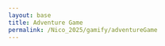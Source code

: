 ```yaml
---
layout: base
title: Adventure Game
permalink: /Nico_2025/gamify/adventureGame
---
```


<div id="gameContainer">
    <div id="promptDropDown" class="promptDropDown" style="z-index: 9999"></div>
    <canvas id='gameCanvas'></canvas>
</div>

<!-- Add this HTML to your game HTML file -->
<div id="conversationPanel" style="display: none; position: absolute; top: 20%; left: 20%; width: 60%; background: rgba(0, 0, 0, 0.8); color: white; padding: 20px; border-radius: 10px;">
  <p id="conversationQuestion"></p>
  <div id="conversationAnswers"></div>
</div>

<script type="module">
    import GameControl from '{{site.baseurl}}/assets/js/adventureGame/GameControl.js';
    const path = "{{site.baseurl}}";
    new GameControl(path).start();
</script>
